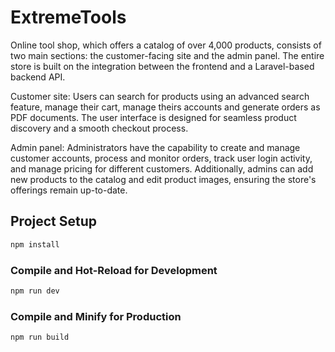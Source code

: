 # ExtremeTools

Online tool shop, which offers a catalog of over 4,000 products, consists of two main sections: the customer-facing site and the admin panel. The entire store is built on the integration between the frontend and a Laravel-based backend API.

Customer site: Users can search for products using an advanced search feature, manage their cart, manage theirs accounts and generate orders as PDF documents. The user interface is designed for seamless product discovery and a smooth checkout process.

Admin panel: Administrators have the capability to create and manage customer accounts, process and monitor orders, track user login activity, and manage pricing for different customers. Additionally, admins can add new products to the catalog and edit product images, ensuring the store's offerings remain up-to-date.

## Project Setup

```sh
npm install
```

### Compile and Hot-Reload for Development

```sh
npm run dev
```

### Compile and Minify for Production

```sh
npm run build
```
